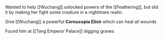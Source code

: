 Wanted to help [[Wuchang]] unlocked powers of the [[Feathering]], but did it by making her fight some creature in a nightmare realm.

Give [[Wuchang]] a powerful **Cornucopia Elixir** which can heal all wounds

Found him at [[Tang Emperor Palace]] digging graves